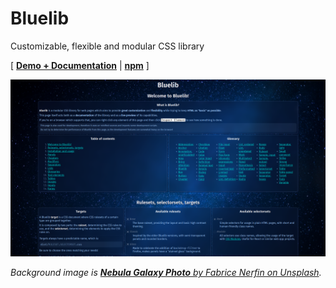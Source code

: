 # Bluelib

Customizable, flexible and modular CSS library

\[ [**Demo + Documentation**](https://gh.steffo.eu/bluelib/examples/index.html) | [**npm**](https://www.npmjs.com/package/@steffo/bluelib) \]

![Screenshot](media/screenshot-1.png)

_Background image is [**Nebula Galaxy Photo** by Fabrice Nerfin on Unsplash](https://unsplash.com/photos/puHQJZd3MDg)._
